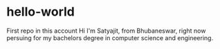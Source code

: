 # hello-world
First repo in this account
Hi I'm Satyajit, from Bhubaneswar, right now persuing for my bachelors degree in computer science and engineering.
